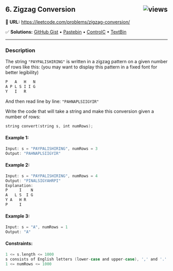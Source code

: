 ## 6. Zigzag Conversion <img src="https://visitor-badge.glitch.me/badge?page_id=https://github.com/asahiocean/leetcode/tree/main/1-100/6.%20Zigzag%20Conversion&left_text=views" alt="views" align="right">

🔗 **URL:** https://leetcode.com/problems/zigzag-conversion/

✅ **Solutions:** [GitHub Gist](https://git.io/JMYkm) • [Pastebin](https://pastebin.com/aAXWzFVi) • [ControlC](https://controlc.com/ed5ed1ac) • [TextBin](https://textbin.net/pdfgdkyqsj)

---

### Description

The string ```"PAYPALISHIRING"``` is written in a zigzag pattern on a given number of rows like this: (you may want to display this pattern in a fixed font for better legibility)
```swift
P   A   H   N
A P L S I I G
Y   I   R
```
And then read line by line: ```"PAHNAPLSIIGYIR"```

Write the code that will take a string and make this conversion given a number of rows:
```swift
string convert(string s, int numRows);
```

#### Example 1:
```swift
Input: s = "PAYPALISHIRING", numRows = 3
Output: "PAHNAPLSIIGYIR"
```

#### Example 2:
```swift
Input: s = "PAYPALISHIRING", numRows = 4
Output: "PINALSIGYAHRPI"
Explanation:
P     I    N
A   L S  I G
Y A   H R
P     I
```

#### Example 3:
```swift
Input: s = "A", numRows = 1
Output: "A"
``` 

#### Constraints:
```swift
1 <= s.length <= 1000
s consists of English letters (lower-case and upper-case), ',' and '.'.
1 <= numRows <= 1000
```
